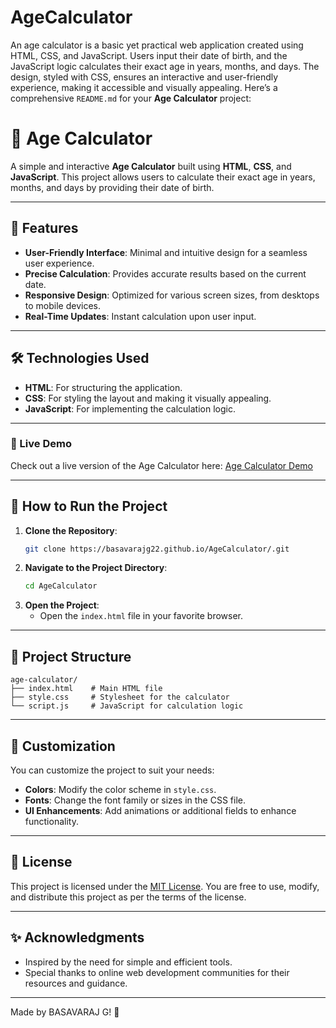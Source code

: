 # AgeCalculator
An age calculator is a basic yet practical web application created using HTML, CSS, and JavaScript. Users input their date of birth, and the JavaScript logic calculates their exact age in years, months, and days. The design, styled with CSS, ensures an interactive and user-friendly experience, making it accessible and visually appealing.
Here’s a comprehensive `README.md` for your **Age Calculator** project:

# 🎉 Age Calculator

A simple and interactive **Age Calculator** built using **HTML**, **CSS**, and **JavaScript**. This project allows users to calculate their exact age in years, months, and days by providing their date of birth.

---

## 🌟 Features

- **User-Friendly Interface**: Minimal and intuitive design for a seamless user experience.
- **Precise Calculation**: Provides accurate results based on the current date.
- **Responsive Design**: Optimized for various screen sizes, from desktops to mobile devices.
- **Real-Time Updates**: Instant calculation upon user input.

---

## 🛠️ Technologies Used

- **HTML**: For structuring the application.
- **CSS**: For styling the layout and making it visually appealing.
- **JavaScript**: For implementing the calculation logic.

---

### 🎯 Live Demo

Check out a live version of the Age Calculator here: [Age Calculator Demo](https://basavarajg22.github.io/AgeCalculator/)

---

## 🚀 How to Run the Project

1. **Clone the Repository**:
   ```bash
   git clone https://basavarajg22.github.io/AgeCalculator/.git
   ```
2. **Navigate to the Project Directory**:
   ```bash
   cd AgeCalculator
   ```
3. **Open the Project**:
   - Open the `index.html` file in your favorite browser.

---


## 📁 Project Structure

```
age-calculator/
├── index.html    # Main HTML file
├── style.css     # Stylesheet for the calculator
└── script.js     # JavaScript for calculation logic
```

---

## 🎨 Customization

You can customize the project to suit your needs:

- **Colors**: Modify the color scheme in `style.css`.
- **Fonts**: Change the font family or sizes in the CSS file.
- **UI Enhancements**: Add animations or additional fields to enhance functionality.

---


## 📜 License

This project is licensed under the [MIT License](LICENSE). You are free to use, modify, and distribute this project as per the terms of the license.

---

## ✨ Acknowledgments

- Inspired by the need for simple and efficient tools.
- Special thanks to online web development communities for their resources and guidance.

---

Made by BASAVARAJ G! 🎉
```
